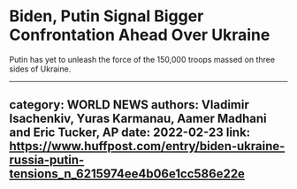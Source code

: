 # Biden, Putin Signal Bigger Confrontation Ahead Over Ukraine

Putin has yet to unleash the force of the 150,000 troops massed on three sides of Ukraine.

---
category: WORLD NEWS
authors: Vladimir Isachenkiv, Yuras Karmanau, Aamer Madhani and Eric Tucker, AP
date: 2022-02-23
link: https://www.huffpost.com/entry/biden-ukraine-russia-putin-tensions_n_6215974ee4b06e1cc586e22e
---
